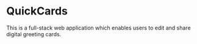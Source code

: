 # QuickCards

This is a full-stack web application which enables users to edit and share digital greeting cards.
